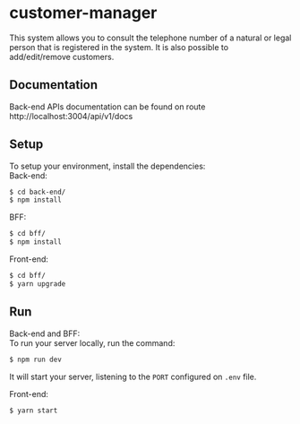# customer-manager
This system allows you to consult the telephone number of a natural or legal person that is registered in the system. It is also possible to add/edit/remove customers.

## Documentation
Back-end APIs documentation can be found on route http://localhost:3004/api/v1/docs

## Setup

To setup your environment, install the dependencies:<br>
Back-end:
```bash
$ cd back-end/
$ npm install
```

BFF:
```bash
$ cd bff/
$ npm install
```

Front-end:
```bash
$ cd bff/
$ yarn upgrade
```

## Run

Back-end and BFF:<br>
To run your server locally, run the command:
```bash
$ npm run dev
```

It will start your server, listening to the `PORT` configured on `.env` file.

Front-end:<br>
```bash
$ yarn start
```
